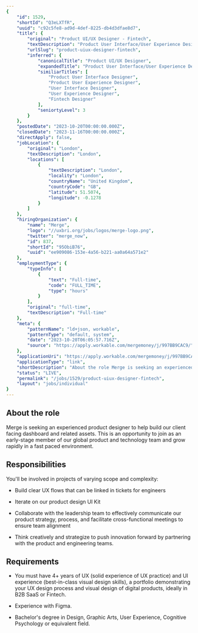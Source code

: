 ```yaml
---
{
	"id": 1529,
	"shortId": "Q3eLXTfR",
	"uuid": "c92c5fe8-ad9d-4def-8225-db4d3dfae8d7",
	"title": {
		"original": "Product UI/UX Designer - Fintech",
		"textDescription": "Product User Interface/User Experience Designer",
		"urlSlug": "product-uiux-designer-fintech",
		"inferred": {
			"canonicalTitle": "Product UI/UX Designer",
			"expandedTitle": "Product User Interface/User Experience Designer",
			"similiarTitles": [
				"Product User Interface Designer",
				"Product User Experience Designer",
				"User Interface Designer",
				"User Experience Designer",
				"Fintech Designer"
			],
			"seniortyLevel": 3
		}
	},
	"postedDate": "2023-10-20T00:00:00.000Z",
	"closedDate": "2023-11-16T00:00:00.000Z",
	"directApply": false,
	"jobLocation": {
		"original": "London",
		"textDescription": "London",
		"locations": [
			{
				"textDescription": "London",
				"locality": "London",
				"countryName": "United Kingdom",
				"countryCode": "GB",
				"latitude": 51.5074,
				"longitude": -0.1278
			}
		]
	},
	"hiringOrganization": {
		"name": "Merge",
		"logo": "//uxbri.org/jobs/logos/merge-logo.png",
		"twitter": "merge_now",
		"id": 837,
		"shortId": "95ObiB76",
		"uuid": "ee909086-153e-4a56-b221-aa0a64a571e2"
	},
	"employmentType": {
		"typeInfo": [
			{
				"text": "Full-time",
				"code": "FULL_TIME",
				"type": "hours"
			}
		],
		"original": "full-time",
		"textDescription": "Full-time"
	},
	"meta": {
		"patternName": "ld+json, workable",
		"patternType": "default, system",
		"date": "2023-10-20T06:05:57.716Z",
		"source": "https://apply.workable.com/mergemoney/j/997BB9CAC9/"
	},
	"applicationUri": "https://apply.workable.com/mergemoney/j/997BB9CAC9/apply/",
	"applicationType": "link",
	"shortDescription": "About the role Merge is seeking an experienced product designer to help build our client facing dashboard and related assets. This is an opportunity to join as an early-stage- member of our global",
	"status": "LIVE",
	"permalink": "/jobs/1529/product-uiux-designer-fintech",
	"layout": "jobs/individual"
}
---
```

<h2>About the role</h2><p>Merge is seeking an experienced product designer to help build our client facing dashboard and related assets. This is an opportunity to join as an early-stage member of our global product and technology team and grow rapidly in a fast paced environment.</p><h2>Responsibilities</h2><p>You'll be involved in projects of varying scope and complexity:</p><ul><li><p>Build clear UX flows that can be linked in tickets for engineers</p></li><li><p>Iterate on our product design UI Kit</p></li><li><p>Collaborate with the leadership team to effectively communicate our product strategy, process, and facilitate cross-functional meetings to ensure team alignment</p></li><li><p>Think creatively and strategize to push innovation forward by partnering with the product and engineering teams.</p></li></ul><h2>Requirements</h2><ul><li><p>You must have 4+ years of UX (solid experience of UX practice) and UI experience (best-in-class visual design skills), a portfolio demonstrating your UX design process and visual design of digital products, ideally in B2B SaaS or Fintech.</p></li><li><p>Experience with Figma.</p></li><li><p>Bachelor's degree in Design, Graphic Arts, User Experience, Cognitive Psychology or equivalent field.</p></li></ul>
